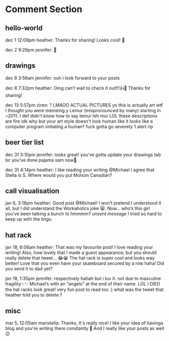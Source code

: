 # Comment Section

## hello-world

dec 1 12:09pm heather:
Thanks for sharing! Looks cool! 🙂

dec 2 9:26pm jennifer:
🐍

## drawings

dec 8 3:56am jennifer:
ouh i look forward to your posts

dec 8 7:32pm heather:
Omg can’t wait to check it out!!!👍🥳 Thanks for sharing!

dec 13 5:57pm ziren:
?
LMAOO
ACTUAL PICTURES
yo this is actually art
wtf
I thought you were memeing
y Lemur (mispronounced by many) starting in ~2011.
I def didn't know how to say lemur
leh mur
LOL these descriptions are fire
idk why but your art style doesn't look human like
it looks like a computer program imitating a human?
fuck
gotta go
severety 1 alert
rip

## beer tier list

dec 31 3:10pm jennifer:
looks great! you’ve gotta update your drawings tab bc you’ve done pajama sam now🤠

dec 31 4:14pm heather:
I like reading your writing @Michael
I agree that Stella is S. Where would you put Molson Canadian?

## call visualisation

jan 6, 3:18pm heather:
Good post @Michael! I won’t pretend I understood it all, but I did understand the Workaholics joke 😸. Now… who’s this girl you’ve been talking a bunch to hmmmm?
_unsent message_
I tried so hard to keep up with the lingo.

## hat rack

jan 18, 6:06am heather:
That was my favourite post! I love reading your writing! Also, how lovely that I made a guest appearance; but you should really delete that tweet… 😂😭
The hat rack is super cool and looks way better! Love that you even have your skateboard secured by a row haha!
Did you send it to dad yet?

jan 18, 1:35pm jennifer:
respectively hahah but i luv it. not due to masculine fragility✨✨
Michael’s with an “angelo” at the end of their name. LOL I DIED
the hat racks look great! very fun post to read too :) what was the tweet that heather told you to delete ?

## misc

mar 5, 12:05am maristella:
Thanks, it's really nice! I like your idea of havinga blog and you're writing there constantly 🙂
And I really like your posts as well 😊

